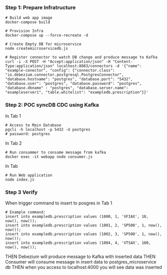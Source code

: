 
### Step 1: Prepare Infratructure
```
# Build web app image
docker-compose build

# Provision Infra
docker-compose up --force-recreate -d

# Create Empty DB for microservice
node createmicroservicedb.js

# Register connector to watch DB change and produce message to Kafka
curl -i -X POST -H "Accept:application/json" -H "Content-Type:application/json" localhost:8083/connectors -d '{"name": "example-conector", "config": {"connector.class": "io.debezium.connector.postgresql.PostgresConnector", "database.hostname": "postgres", "database.port": "5432", "database.user": "postgres", "database.password": "postgres", "database.dbname" : "postgres", "database.server.name": "exampleserver1", "table.whitelist": "exampledb.prescription"}}'

```

### Step 2: POC syncDB CDC using Kafka
In Tab 1
```
# Access to Main Database
pgcli -h localhost -p 5432 -U postgres
# password: postgres

```

In Tab 2
```
# Run consummer to consume message from kafka
docker exec -it webapp node consumer.js
```

In Tab 
```
# Run Web application
node index.js
```
### Step 3 Verify
When trigger command to insert to posgres in Tab 1
```
# Example command:
insert into exampledb.prescription values (1000, 1, 'VFIAX', 10, now(), now());
insert into exampledb.prescription values (1001, 2, 'SP500', 1, now(), now());
insert into exampledb.prescription values (1002, 3, 'SP500', 1, now(), now());
insert into exampledb.prescription values (1004, 4, 'VTSAX', 100, now(), now());
```
THEN Debezium will produce message to Kafka with inserted data
THEN Consumer will consume message in insert data to postgres_microservice db
THEN when you access to localhost:4000 you will see data was inserted
